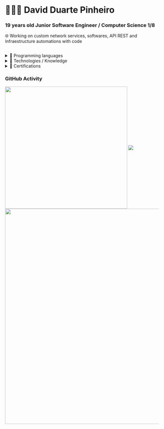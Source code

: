
# 👩🏻‍🚀 David Duarte Pinheiro
### 19 years old Junior Software Engineer / Computer Science 1/8 
<h7>🌐 Working on custom network services, softwares, API REST and Infraestructure automations with code</h5>
##

<details>
  <summary>🔹 Programming languages</summary>
  <br>
  <ul>
    <li>Java 🥇</li>
    <li>Csharp 🥈</li>
    <li>JavaScript</li>
    <li>C/C++</li>
    <li>Python</li>
    <li>Shell scripting</li>
  </ul>
</details>

<details>
  <summary>🔹 Technologies / Knowledge</summary>
  <br>
  <ul>
    <li>Cloud Computing on AWS</li>
    <li>API REST with Spring</li>
    <li>Linux / Windows Server Operations</li>
    <li>MongoDB / PostgreSQL / SQL Server</li>
    <li>Infraestruture and Network Services</li>
    <li>Switches / Routers / Firewalls / DNS / DHCP servers</li>
    <li>Docker Images / Containers</li>
    <li>Cyber Security Basics</li>
    <li>Zabbix Monitoring</li>
    <li>Virtualization</li>
  </ul>
</details>

<details>
  <summary>🔹 Certifications</summary>
  <br>
  <ul>
    <li>Cisco IT Essentials</li>
    <li>Java API REST / Backend development on Tech4me</li>
    <li>Fortinet NSE1 & NSE2 Network Security Associate</li>
  </ul>
</details>

### GitHub Activity
<div>
  <img width=400 align="center" src="https://github-readme-stats.vercel.app/api?username=daviddev16&show_icons=true&theme=github_dark" />
  <img align="center" src="https://github-readme-stats.vercel.app/api/top-langs/?username=daviddev16&layout=compact&hide=css,scss,html&theme=github_dark" /><br>
  <img width=705 align="center" src="https://github-profile-trophy.vercel.app/?username=daviddev16&row=1&theme=radical" />
</div>
